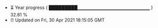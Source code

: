 - ⏳ Year progress { █████████▁▁▁▁▁▁▁▁▁▁▁▁▁▁▁▁▁▁▁▁▁ } 32.81 %
- ⏰ Updated on Fri, 30 Apr 2021 18:15:05 GMT

